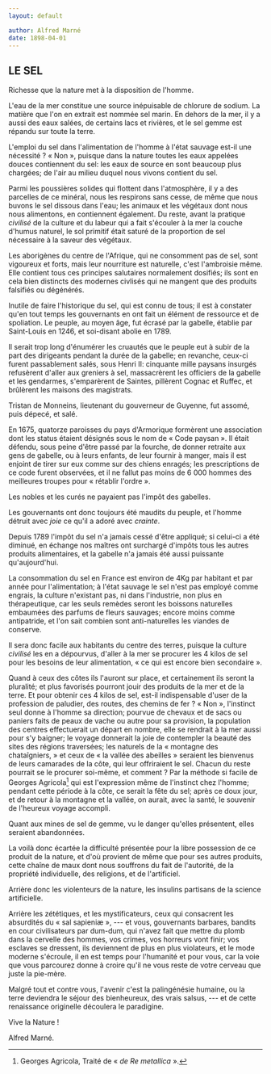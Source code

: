```yaml
---
layout: default

author: Alfred Marné
date: 1898-04-01
---
```


## LE SEL

Richesse que la nature met à la disposition de l'homme.

L'eau de la mer constitue une source inépuisable de chlorure de sodium. La matière que l'on en 
extrait est nommée sel marin. En dehors de la mer, il y a aussi des eaux salées, de certains lacs et 
rivières, et le sel gemme est répandu sur toute la terre.

L'emploi du sel dans l'alimentation de l'homme à l'état sauvage est-il une nécessité ? 
&laquo; Non &raquo;, puisque dans la nature toutes les eaux appelées douces contiennent du sel: les 
eaux de source en sont beaucoup plus chargées; de l'air au milieu duquel nous vivons contient du sel.

Parmi les poussières solides qui flottent dans l'atmosphère, il y a des parcelles de ce minéral, 
nous les respirons sans cesse, de même que nous buvons le sel dissous dans l'eau; les animaux et les 
végétaux dont nous nous alimentons, en contiennent également. Du reste, avant la pratique *civilisé* 
de la culture et du labeur qui a fait s'écouler à la mer la couche d'humus naturel, le sol primitif 
était saturé de la proportion de sel nécessaire à la saveur des végétaux.

Les aborigènes du centre de l'Afrique, qui ne consomment pas de sel, sont vigoureux et forts, mais 
leur nourriture est naturelle, c'est l'ambroisie même. Elle contient tous ces principes salutaires 
normalement dosifiés; ils sont en cela bien distincts des modernes civlisés qui ne mangent que des 
produits falsifiés ou dégénérés.

Inutile de faire l'historique du sel, qui est connu de tous; il est à constater qu'en tout temps les 
gouvernants en ont fait un élément de ressource et de spoliation. Le peuple, au moyen âge, fut 
écrasé par la gabelle, établie par Saint-Louis en 1246, et soi-disant abolie en 1789.

Il serait trop long d'énumérer les cruautés que le peuple eut à subir de la part des dirigeants 
pendant la durée de la gabelle; en revanche, ceux-ci furent passablement salés, sous Henri II: 
cinquante mille paysans insurgés refusèrent d'aller aux greniers à sel, massacrèrent les officiers 
de la gabelle et les gendarmes, s'emparèrent de Saintes, pillèrent Cognac et Ruffec, et brûlèrent 
les maisons des magistrats.

Tristan de Monneins, lieutenant du gouverneur de Guyenne, fut assomé, puis dépecé, et salé.

En 1675, quatorze paroisses du pays d'Armorique formèrent une association dont les status étaient 
désignés sous le nom de &laquo; Code paysan &raquo;. Il était défendu, sous peine d'être passé par 
la fourche, de donner retraite aux gens de gabelle, ou à leurs enfants, de leur fournir à manger, 
mais il est enjoint de tirer sur eux comme sur des chiens enragés; les prescriptions de ce code 
furent observées, et il ne fallut pas moins de 6 000 hommes des meilleures troupes pour &laquo; 
rétablir l'ordre &raquo;.

Les nobles et les curés ne payaient pas l'impôt des gabelles.

Les gouvernants ont donc toujours été maudits du peuple, et l'homme détruit avec *joie* ce qu'il a 
adoré avec *crainte*.

Depuis 1789 l'impôt du sel n'a jamais cessé d'être appliqué; si celui-ci a été diminué, en échange 
nos maîtres ont surchargé d'impôts tous les autres produits alimentaires, et la gabelle n'a jamais 
été aussi puissante qu'aujourd'hui.

La consommation du sel en France est environ de 4Kg par habitant et par année pour l'alimentation; à 
l'état sauvage le sel n'est pas employé comme engrais, la culture n'existant pas, ni dans 
l'industrie, non plus en thérapeutique, car les seuls remèdes seront les boissons naturelles 
embaumées des parfums de fleurs sauvages; encore moins comme antipatride, et l'on sait combien sont 
anti-naturelles les viandes de conserve.

Il sera donc facile aux habitants du centre des terres, puisque la culture *civilisé* les en a dépourvus, d'aller à la mer se procurer les 4 kilos de sel pour les besoins de leur alimentation, &laquo; ce qui est encore bien secondaire &raquo;.

Quand à ceux des côtes ils l'auront sur place, et certainement ils seront la pluralité; et plus 
favorisés pourront jouir des produits de la mer et de la terre. Et pour obtenir ces 4 kilos de sel, 
est-il indispensable d'user de la profession de paludier, des routes, des chemins de fer ? &laquo; 
Non &raquo;, l'instinct seul donne à l'homme sa direction; pourvue de chevaux et de sacs ou paniers 
faits de peaux de vache ou autre pour sa provision, la population des centres effectuerait un départ 
en nombre, elle se rendrait à la mer aussi pour s'y baigner; le voyage donnerait la joie de 
contempler la beauté des sites des régions traversées; les naturels de la &laquo; montagne des 
chataîgniers, &raquo; et ceux de &laquo; la vallée des abeilles &raquo; seraient les bienvenus de 
leurs camarades de la côte, qui leur offriraient le sel. Chacun du reste pourrait se le procurer 
soi-même, et comment ? Par la méthode si facile de Georges Agricola[^1] qui est l'expression même de 
l'instinct chez l'homme; pendant cette période à la côte, ce serait la fête du sel; après ce doux 
jour, et de retour à la montagne et la vallée, on aurait, avec la santé, le souvenir de l'heureux 
voyage accompli.

Quant aux mines de sel de gemme, vu le danger qu'elles présentent, elles seraient abandonnées.

La voilà donc écartée la difficulté présentée pour la libre possession de ce produit de la nature, 
et d'où provient de même que pour ses autres produits, cette chaîne de maux dont nous souffrons du 
fait de l'autorité, de la propriété individuelle, des religions, et de l'artificiel.

Arrière donc les violenteurs de la nature, les insulins partisans de la science artificielle.

Arrière les zététiques, et les mystificateurs, ceux qui consacrent les absurdités du &laquo; sal 
sapieniæ &raquo;, --- et vous, gouvernants barbares, bandits en cour civilisateurs par dum-dum, qui 
n'avez fait que mettre du plomb dans la cervelle des hommes, vos crimes, vos horreurs vont finir; 
vos esclaves se dressent, ils deviennent de plus en plus violateurs, et le mode moderne s'écroule, 
il en est temps pour l'humanité et pour vous, car la voie que vous parcourez donne à croire qu'il ne 
vous reste de votre cerveau que juste la pie-mère.

Malgré tout et contre vous, l'avenir c'est la palingénésie humaine, ou la terre deviendra le séjour 
des bienheureux, des vrais salsus, --- et de cette renaissance originelle découlera le paradigine.

Vive la Nature !

Alfred Marné.



[^1]: Georges Agricola, Traité de &laquo; *de Re metallica* &raquo;.